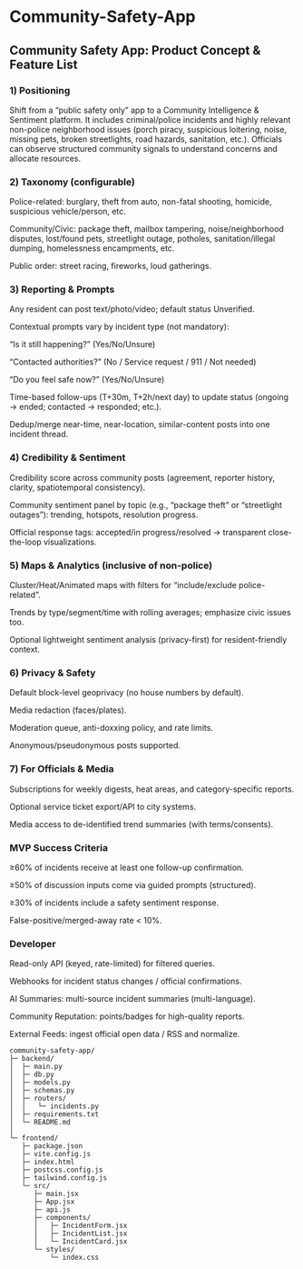 # Community-Safety-App

## Community Safety App: Product Concept & Feature List
### 1) Positioning
Shift from a “public safety only” app to a Community Intelligence & Sentiment platform. It includes criminal/police incidents and highly relevant non-police neighborhood issues (porch piracy, suspicious loitering, noise, missing pets, broken streetlights, road hazards, sanitation, etc.).
Officials can observe structured community signals to understand concerns and allocate resources.
### 2) Taxonomy (configurable)
Police-related: burglary, theft from auto, non-fatal shooting, homicide, suspicious vehicle/person, etc.


Community/Civic: package theft, mailbox tampering, noise/neighborhood disputes, lost/found pets, streetlight outage, potholes, sanitation/illegal dumping, homelessness encampments, etc.


Public order: street racing, fireworks, loud gatherings.


### 3) Reporting & Prompts 
Any resident can post text/photo/video; default status Unverified.


Contextual prompts vary by incident type (not mandatory):


“Is it still happening?” (Yes/No/Unsure)


“Contacted authorities?” (No / Service request / 911 / Not needed)


“Do you feel safe now?” (Yes/No/Unsure)


Time-based follow-ups (T+30m, T+2h/next day) to update status (ongoing → ended; contacted → responded; etc.).


Dedup/merge near-time, near-location, similar-content posts into one incident thread.


### 4) Credibility & Sentiment
Credibility score across community posts (agreement, reporter history, clarity, spatiotemporal consistency).


Community sentiment panel by topic (e.g., “package theft” or “streetlight outages”): trending, hotspots, resolution progress.


Official response tags: accepted/in progress/resolved → transparent close-the-loop visualizations.


### 5) Maps & Analytics (inclusive of non-police)
Cluster/Heat/Animated maps with filters for “include/exclude police-related”.


Trends by type/segment/time with rolling averages; emphasize civic issues too.


Optional lightweight sentiment analysis (privacy-first) for resident-friendly context.


### 6) Privacy & Safety
Default block-level geoprivacy (no house numbers by default).


Media redaction (faces/plates).


Moderation queue, anti-doxxing policy, and rate limits.


Anonymous/pseudonymous posts supported.


### 7) For Officials & Media
Subscriptions for weekly digests, heat areas, and category-specific reports.


Optional service ticket export/API to city systems.


Media access to de-identified trend summaries (with terms/consents).


### MVP Success Criteria
≥60% of incidents receive at least one follow-up confirmation.


≥50% of discussion inputs come via guided prompts (structured).


≥30% of incidents include a safety sentiment response.


False-positive/merged-away rate < 10%.



### Developer

Read-only API (keyed, rate-limited) for filtered queries.

Webhooks for incident status changes / official confirmations.

AI Summaries: multi-source incident summaries (multi-language).

Community Reputation: points/badges for high-quality reports.

External Feeds: ingest official open data / RSS and normalize.


```
community-safety-app/
├─ backend/
│  ├─ main.py
│  ├─ db.py
│  ├─ models.py
│  ├─ schemas.py
│  ├─ routers/
│  │   └─ incidents.py
│  ├─ requirements.txt
│  └─ README.md
│
└─ frontend/
   ├─ package.json
   ├─ vite.config.js
   ├─ index.html
   ├─ postcss.config.js
   ├─ tailwind.config.js
   └─ src/
      ├─ main.jsx
      ├─ App.jsx
      ├─ api.js
      ├─ components/
      │   ├─ IncidentForm.jsx
      │   ├─ IncidentList.jsx
      │   └─ IncidentCard.jsx
      └─ styles/
          └─ index.css
```